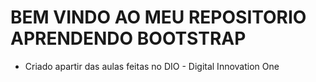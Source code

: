 # BEM VINDO AO MEU REPOSITORIO APRENDENDO BOOTSTRAP 
* Criado apartir das aulas feitas no DIO - Digital Innovation One